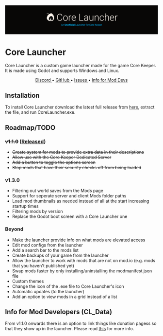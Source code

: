 ![Core Launcher](Banner.png)

# Core Launcher
Core Launcher is a custom game launcher made for the game Core Keeper. It is made using Godot and supports Windows and Linux.
<p align="center">
  <a href="https://discord.com/channels/851842678340845600/1173510418690490458">
    Discord
  </a>
  •
  <a href="https://github.com/super-miner/Core-Launcher">
    GitHub
  </a>
  •
  <a href="https://github.com/super-miner/Core-Launcher/issues">
    Issues
  </a>
  •
  <a href="Info/UsingExtraData.md">
    Info for Mod Devs
  </a>
</p>

## Installation
To install Core Launcher download the latest full release from [here](https://github.com/super-miner/Core-Launcher/releases), extract the file, and run CoreLauncher.exe.

## Roadmap/TODO
### ~~v1.1.0~~ ([Released](https://github.com/super-miner/Core-Launcher/releases))
- ~~Create system for mods to provide extra data in their descriptions~~
- ~~Allow use with the Core Keeper Dedicated Server~~
- ~~Add a button to toggle the options screen~~
- ~~Stop mods that have their security checks off from being loaded~~

### v1.3.0
- Filtering out world saves from the Mods page
- Support for seperate server and client Mods folder paths
- Load mod thumbnails as needed instead of all at the start increasing startup times
- Filtering mods by version
- Replace the Godot boot screen with a Core Launcher one

### Beyond
- Make the launcher provide info on what mods are elevated access
- Edit mod configs from the launcher
- Add a search bar to the mods list
- Create backups of your game from the launcher
- Allow the launcher to work with mods that are not on mod.io (e.g. mods that you haven't published yet)
- Swap mods faster by only installing/uninstalling the modmanifest.json file
- Custom themes
- Change the icon of the .exe file to Core Launcher's icon
- Automatic updates (to the launcher)
- Add an option to view mods in a grid instead of a list

## Info for Mod Developers (CL_Data)
From v1.1.0 onwards there is an option to link things like donation pagess so that they show up in the launcher. Please read [this](Info/UsingExtraData.md) for more info.
